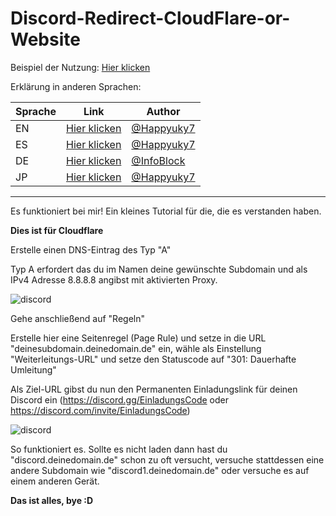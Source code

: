 # Discord-Redirect-CloudFlare-or-Website

Beispiel der Nutzung: [Hier klicken](https://github.com/Happyuky7/Discord-Redirect-CloudFlare-or-Website/blob/master/index.html)

Erklärung in anderen Sprachen:


| Sprache | Link | Author |
| --- | --- | --- |
| EN | [Hier klicken](https://github.com/Happyuky7/Discord-Redirect-CloudFlare-or-Website/blob/master/README.md) | [@Happyuky7](https://github.com/Happyuky7) |
| ES | [Hier klicken](https://github.com/Happyuky7/Discord-Redirect-CloudFlare-or-Website/blob/master/README_ES.md) | [@Happyuky7](https://github.com/Happyuky7) |
| DE | [Hier klicken](https://github.com/Happyuky7/Discord-Redirect-CloudFlare-or-Website/blob/master/README_DE.md) | [@InfoBlock](https://github.com/InfoBlock) |
| JP | [Hier klicken](https://github.com/Happyuky7/Discord-Redirect-CloudFlare-or-Website/blob/master/README_JP.md) | [@Happyuky7](https://github.com/Happyuky7) |
---

Es funktioniert bei mir! Ein kleines Tutorial für die, die es verstanden haben.

**Dies ist für Cloudflare**

Erstelle einen DNS-Eintrag des Typ "A" 

Typ A erfordert das du im Namen deine gewünschte Subdomain und als IPv4 Adresse 8.8.8.8 angibst mit aktivierten Proxy.


<img src="https://raw.githubusercontent.com/Happyuky7/Discord-Redirect-CloudFlare-or-Website/master/5YtzR.png" alt="discord"/>


Gehe anschließend auf "Regeln"

Erstelle hier eine Seitenregel (Page Rule) und setze in die URL "deinesubdomain.deinedomain.de" ein, wähle als Einstellung "Weiterleitungs-URL" und setze den Statuscode auf "301: Dauerhafte Umleitung"

Als Ziel-URL gibst du nun den Permanenten Einladungslink für deinen Discord ein (https://discord.gg/EinladungsCode oder https://discord.com/invite/EinladungsCode)

<img src="https://raw.githubusercontent.com/Happyuky7/Discord-Redirect-CloudFlare-or-Website/master/oBufr.png" alt="discord"/>

So funktioniert es. Sollte es nicht laden dann hast du "discord.deinedomain.de" schon zu oft versucht, versuche stattdessen eine andere Subdomain wie "discord1.deinedomain.de" oder versuche es auf einem anderen Gerät.

**Das ist alles, bye :D**
